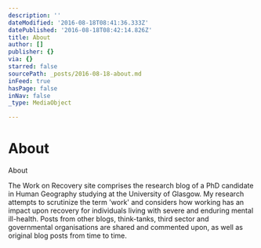 ```yaml
---
description: ''
dateModified: '2016-08-18T08:41:36.333Z'
datePublished: '2016-08-18T08:42:14.826Z'
title: About
author: []
publisher: {}
via: {}
starred: false
sourcePath: _posts/2016-08-18-about.md
inFeed: true
hasPage: false
inNav: false
_type: MediaObject

---
```

# About

About

The Work on Recovery site comprises the research blog of a PhD candidate in Human Geography studying at the University of Glasgow. My research attempts to scrutinize the term 'work' and considers how working has an impact upon recovery for individuals living with severe and enduring mental ill-health. Posts from other blogs, think-tanks, third sector and governmental organisations are shared and commented upon, as well as original blog posts from time to time.